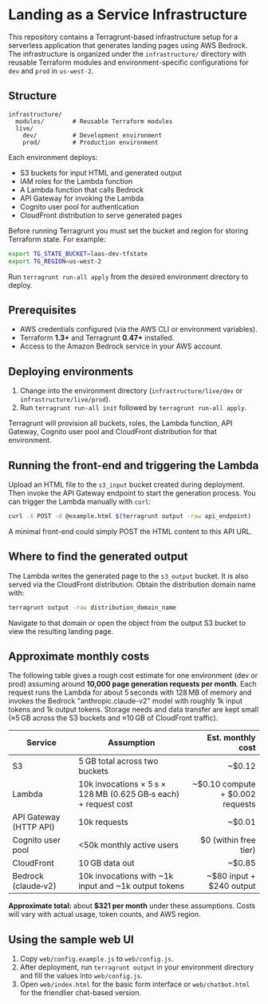 # Landing as a Service Infrastructure

This repository contains a Terragrunt-based infrastructure setup for a serverless application that generates landing pages using AWS Bedrock. The infrastructure is organized under the `infrastructure/` directory with reusable Terraform modules and environment-specific configurations for `dev` and `prod` in `us-west-2`.

## Structure

```
infrastructure/
  modules/        # Reusable Terraform modules
  live/
    dev/          # Development environment
    prod/         # Production environment
```

Each environment deploys:
- S3 buckets for input HTML and generated output
- IAM roles for the Lambda function
- A Lambda function that calls Bedrock
- API Gateway for invoking the Lambda
- Cognito user pool for authentication
- CloudFront distribution to serve generated pages

Before running Terragrunt you must set the bucket and region for storing
Terraform state. For example:

```bash
export TG_STATE_BUCKET=laas-dev-tfstate
export TG_REGION=us-west-2
```

Run `terragrunt run-all apply` from the desired environment directory to deploy.

## Prerequisites

- AWS credentials configured (via the AWS CLI or environment variables).
- Terraform **1.3+** and Terragrunt **0.47+** installed.
- Access to the Amazon Bedrock service in your AWS account.

## Deploying environments

1. Change into the environment directory (`infrastructure/live/dev` or `infrastructure/live/prod`).
2. Run `terragrunt run-all init` followed by `terragrunt run-all apply`.

Terragrunt will provision all buckets, roles, the Lambda function, API Gateway, Cognito user pool and CloudFront distribution for that environment.

## Running the front-end and triggering the Lambda

Upload an HTML file to the `s3_input` bucket created during deployment. Then invoke the API Gateway endpoint to start the generation process. You can trigger the Lambda manually with `curl`:

```bash
curl -X POST -d @example.html $(terragrunt output -raw api_endpoint)
```

A minimal front-end could simply POST the HTML content to this API URL.

## Where to find the generated output

The Lambda writes the generated page to the `s3_output` bucket. It is also served via the CloudFront distribution. Obtain the distribution domain name with:

```bash
terragrunt output -raw distribution_domain_name
```

Navigate to that domain or open the object from the output S3 bucket to view the resulting landing page.


## Approximate monthly costs

The following table gives a rough cost estimate for one environment (dev or prod) assuming around **10,000 page generation requests per month**. Each request runs the Lambda for about 5 seconds with 128 MB of memory and invokes the Bedrock "anthropic.claude-v2" model with roughly 1k input tokens and 1k output tokens. Storage needs and data transfer are kept small (≈5 GB across the S3 buckets and ≈10 GB of CloudFront traffic).

| Service                | Assumption                                                | Est. monthly cost |
|------------------------|-----------------------------------------------------------|------------------:|
| S3                     | 5 GB total across two buckets                             |     ~\$0.12 |
| Lambda                 | 10k invocations × 5 s × 128 MB (0.625 GB‑s each) + request cost |     ~\$0.10 compute + \$0.002 requests |
| API Gateway (HTTP API) | 10k requests                                              |     ~\$0.01 |
| Cognito user pool      | <50k monthly active users                                 |     \$0 (within free tier) |
| CloudFront             | 10 GB data out                                           |     ~\$0.85 |
| Bedrock (claude‑v2)    | 10k invocations with ~1k input and ~1k output tokens      |     ~\$80 input + \$240 output |

**Approximate total:** about **\$321 per month** under these assumptions. Costs will vary with actual usage, token counts, and AWS region.


## Using the sample web UI

1. Copy `web/config.example.js` to `web/config.js`.
2. After deployment, run `terragrunt output` in your environment directory and fill the values into `web/config.js`.
3. Open `web/index.html` for the basic form interface or `web/chatbot.html` for 
   the friendlier chat-based version.

